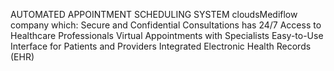 AUTOMATED APPOINTMENT SCHEDULING SYSTEM 
cloudsMediflow company which:
Secure and Confidential Consultations
has 24/7 Access to Healthcare Professionals
Virtual Appointments with Specialists
Easy-to-Use Interface for Patients and Providers
Integrated Electronic Health Records (EHR)
